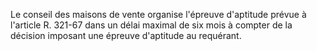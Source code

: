 Le conseil des maisons de vente organise l'épreuve d'aptitude prévue à l'article R. 321-67 dans un délai maximal de six mois à compter de la décision imposant une épreuve d'aptitude au requérant.
